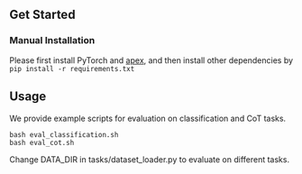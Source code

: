 
## Get Started
### Manual Installation 
Please first install PyTorch and [apex](https://github.com/NVIDIA/apex), and then install other dependencies by `pip install -r requirements.txt`

## Usage
We provide example scripts for evaluation on classification and CoT tasks.
```shell
bash eval_classification.sh
bash eval_cot.sh
```
Change DATA_DIR in tasks/dataset_loader.py to evaluate on different tasks.
